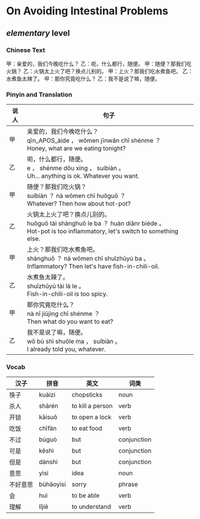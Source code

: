 # On Avoiding Intestinal Problems
## *elementary* level

### Chinese Text
甲：亲爱的，我们今晚吃什么？
乙：呃，什么都行，随便。
甲：随便？那我们吃火锅？
乙：火锅太上火了吧？换点儿别的。
甲：上火？那我们吃水煮鱼吧。
乙：水煮鱼太辣了。
甲：那你究竟吃什么？
乙：我不是说了嘛，随便。

### Pinyin and Translation
|说人|句子|
|----|----|
|甲|亲爱的，我们今晚吃什么？<br />qīn_APOS_àide ， wǒmen jīnwǎn chī shénme ？<br />Honey, what are we eating tonight?|
|乙|呃，什么都行，随便。<br />e ， shénme dōu xíng ， suíbiàn 。<br />Uh... anything is ok. Whatever you want.|
|甲|随便？那我们吃火锅？<br />suíbiàn ？ nà wǒmen chī huǒguō ？<br />Whatever? Then how about hot-pot?|
|乙|火锅太上火了吧？换点儿别的。<br />huǒguō tài shànghuǒ le ba ？ huàn diǎnr biéde 。<br />Hot-pot is too inflammatory, let's switch to something else.|
|甲|上火？那我们吃水煮鱼吧。<br />shànghuǒ ？ nà wǒmen chī shuǐzhǔyú ba 。<br />Inflammatory? Then let's have fish-in-chili-oil.|
|乙|水煮鱼太辣了。<br />shuǐzhǔyú tài là le 。<br />Fish-in-chili-oil is too spicy.|
|甲|那你究竟吃什么？<br />nà nǐ jiūjìng chī shénme ？<br />Then what do you want to eat?|
|乙|我不是说了嘛，随便。<br />wǒ bù shì shuōle ma ， suíbiàn 。<br />I already told you, whatever.|
### Vocab
|汉子|拼音|英文|词类|
|----|----|----|----|
|筷子|kuàizi|chopsticks|noun|
|杀人|shārén|to kill a person|verb|
|开锁|kāisuǒ|to open a lock|verb|
|吃饭|chīfàn|to eat food|verb|
|不过|búguò|but|conjunction|
|可是|kěshì|but|conjunction|
|但是|dànshì|but|conjunction|
|意思|yìsi|idea|noun|
|不好意思|bùhǎoyìsi|sorry|phrase|
|会|huì|to be able|verb|
|理解|lǐjiě|to understand|verb|